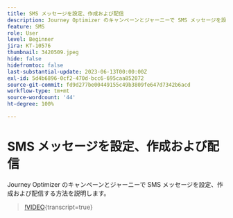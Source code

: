 ```yaml
---
title: SMS メッセージを設定、作成および配信
description: Journey Optimizer のキャンペーンとジャーニーで SMS メッセージを設定、作成および配信する方法を説明します。
feature: SMS
role: User
level: Beginner
jira: KT-10576
thumbnail: 3420509.jpeg
hide: false
hidefromtoc: false
last-substantial-update: 2023-06-13T00:00:00Z
exl-id: 5d4b6896-0cf2-470d-bcc6-695caa852072
source-git-commit: fd9d277be00449155c49b3809fe647d7342b6acd
workflow-type: tm+mt
source-wordcount: '44'
ht-degree: 100%

---
```


# SMS メッセージを設定、作成および配信

Journey Optimizer のキャンペーンとジャーニーで SMS メッセージを設定、作成および配信する方法を説明します。

>[!VIDEO](https://video.tv.adobe.com/v/3422696?quality=12&learn=on&captions=jpn){transcript=true}
